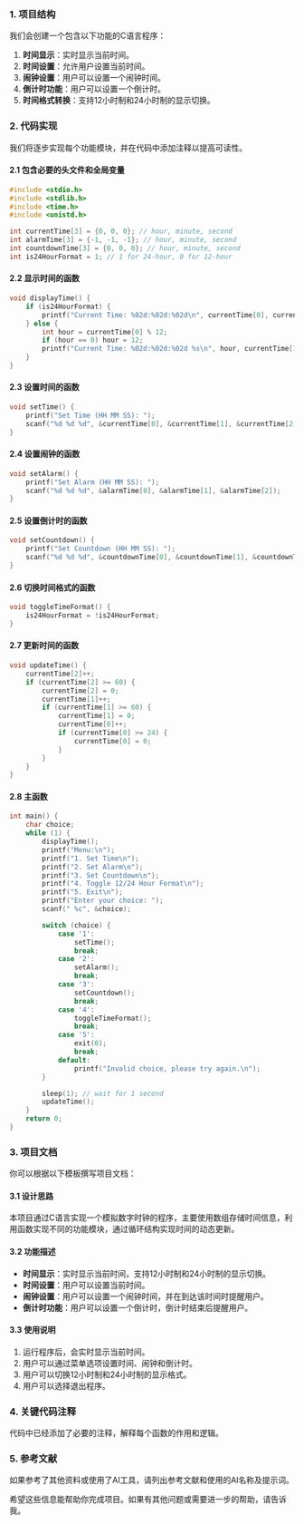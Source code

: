 

### 1. 项目结构

我们会创建一个包含以下功能的C语言程序：
1. **时间显示**：实时显示当前时间。
2. **时间设置**：允许用户设置当前时间。
3. **闹钟设置**：用户可以设置一个闹钟时间。
4. **倒计时功能**：用户可以设置一个倒计时。
5. **时间格式转换**：支持12小时制和24小时制的显示切换。

### 2. 代码实现

我们将逐步实现每个功能模块，并在代码中添加注释以提高可读性。

#### 2.1 包含必要的头文件和全局变量

```c
#include <stdio.h>
#include <stdlib.h>
#include <time.h>
#include <unistd.h>

int currentTime[3] = {0, 0, 0}; // hour, minute, second
int alarmTime[3] = {-1, -1, -1}; // hour, minute, second
int countdownTime[3] = {0, 0, 0}; // hour, minute, second
int is24HourFormat = 1; // 1 for 24-hour, 0 for 12-hour
```

#### 2.2 显示时间的函数

```c
void displayTime() {
    if (is24HourFormat) {
        printf("Current Time: %02d:%02d:%02d\n", currentTime[0], currentTime[1], currentTime[2]);
    } else {
        int hour = currentTime[0] % 12;
        if (hour == 0) hour = 12;
        printf("Current Time: %02d:%02d:%02d %s\n", hour, currentTime[1], currentTime[2], currentTime[0] < 12 ? "AM" : "PM");
    }
}
```

#### 2.3 设置时间的函数

```c
void setTime() {
    printf("Set Time (HH MM SS): ");
    scanf("%d %d %d", &currentTime[0], &currentTime[1], &currentTime[2]);
}
```

#### 2.4 设置闹钟的函数

```c
void setAlarm() {
    printf("Set Alarm (HH MM SS): ");
    scanf("%d %d %d", &alarmTime[0], &alarmTime[1], &alarmTime[2]);
}
```

#### 2.5 设置倒计时的函数

```c
void setCountdown() {
    printf("Set Countdown (HH MM SS): ");
    scanf("%d %d %d", &countdownTime[0], &countdownTime[1], &countdownTime[2]);
}
```

#### 2.6 切换时间格式的函数

```c
void toggleTimeFormat() {
    is24HourFormat = !is24HourFormat;
}
```

#### 2.7 更新时间的函数

```c
void updateTime() {
    currentTime[2]++;
    if (currentTime[2] >= 60) {
        currentTime[2] = 0;
        currentTime[1]++;
        if (currentTime[1] >= 60) {
            currentTime[1] = 0;
            currentTime[0]++;
            if (currentTime[0] >= 24) {
                currentTime[0] = 0;
            }
        }
    }
}
```

#### 2.8 主函数

```c
int main() {
    char choice;
    while (1) {
        displayTime();
        printf("Menu:\n");
        printf("1. Set Time\n");
        printf("2. Set Alarm\n");
        printf("3. Set Countdown\n");
        printf("4. Toggle 12/24 Hour Format\n");
        printf("5. Exit\n");
        printf("Enter your choice: ");
        scanf(" %c", &choice);

        switch (choice) {
            case '1':
                setTime();
                break;
            case '2':
                setAlarm();
                break;
            case '3':
                setCountdown();
                break;
            case '4':
                toggleTimeFormat();
                break;
            case '5':
                exit(0);
                break;
            default:
                printf("Invalid choice, please try again.\n");
        }

        sleep(1); // wait for 1 second
        updateTime();
    }
    return 0;
}
```

### 3. 项目文档

你可以根据以下模板撰写项目文档：

#### 3.1 设计思路
本项目通过C语言实现一个模拟数字时钟的程序，主要使用数组存储时间信息，利用函数实现不同的功能模块，通过循环结构实现时间的动态更新。

#### 3.2 功能描述
- **时间显示**：实时显示当前时间，支持12小时制和24小时制的显示切换。
- **时间设置**：用户可以设置当前时间。
- **闹钟设置**：用户可以设置一个闹钟时间，并在到达该时间时提醒用户。
- **倒计时功能**：用户可以设置一个倒计时，倒计时结束后提醒用户。

#### 3.3 使用说明
1. 运行程序后，会实时显示当前时间。
2. 用户可以通过菜单选项设置时间、闹钟和倒计时。
3. 用户可以切换12小时制和24小时制的显示格式。
4. 用户可以选择退出程序。

### 4. 关键代码注释

代码中已经添加了必要的注释，解释每个函数的作用和逻辑。

### 5. 参考文献
如果参考了其他资料或使用了AI工具，请列出参考文献和使用的AI名称及提示词。

希望这些信息能帮助你完成项目。如果有其他问题或需要进一步的帮助，请告诉我。
